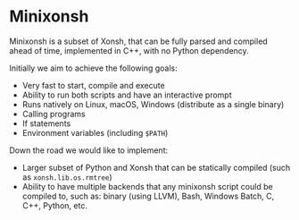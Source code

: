 # Minixonsh

Minixonsh is a subset of Xonsh, that can be fully parsed and compiled ahead of
time, implemented in C++, with no Python dependency.

Initially we aim to achieve the following goals:

* Very fast to start, compile and execute
* Ability to run both scripts and have an interactive prompt
* Runs natively on Linux, macOS, Windows (distribute as a single binary)
* Calling programs
* If statements
* Environment variables (including `$PATH`)

Down the road we would like to implement:

* Larger subset of Python and Xonsh that can be statically compiled (such as
  `xonsh.lib.os.rmtree`)
* Ability to have multiple backends that any minixonsh script could be compiled
  to, such as: binary (using LLVM), Bash, Windows Batch, C, C++, Python, etc.
